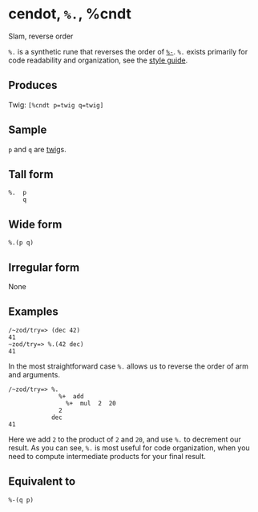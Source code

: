 cendot, `%.`, %cndt
============================

Slam, reverse order

`%.` is a synthetic rune that reverses the order of [`%-`](). `%.`
exists primarily for code readability and organization, see the [style
guide]().

Produces
--------

Twig: `[%cndt p=twig q=twig]`

Sample
------

`p` and `q` are [twig]()s.

Tall form
---------

    %.  p
        q

Wide form
---------

    %.(p q)

Irregular form
--------------

None

Examples
--------

    /~zod/try=> (dec 42)
    41
    ~zod/try=> %.(42 dec)
    41

In the most straightforward case `%.` allows us to reverse the order of
arm and arguments.

    /~zod/try=> %.
                  %+  add
                    %+  mul  2  20
                  2
                dec
    41

Here we add `2` to the product of `2` and `20`, and use `%.` to
decrement our result. As you can see, `%.` is most useful for code
organization, when you need to compute intermediate products for your
final result.

Equivalent to
-------------

    %-(q p)
